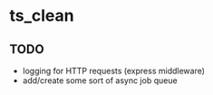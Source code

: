 # ts_clean

## TODO
 - logging for HTTP requests (express middleware)
 - add/create some sort of async job queue
 